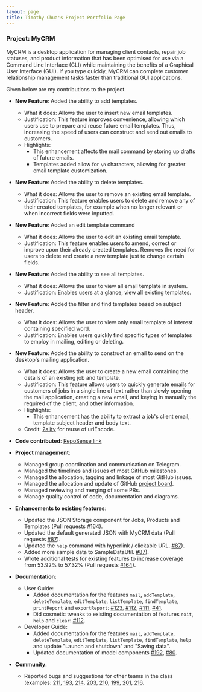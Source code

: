 ```yaml
---
layout: page
title: Timothy Chua's Project Portfolio Page
---
```


### Project: MyCRM

MyCRM is a desktop application for managing client contacts, repair job statuses, and product information that has 
been optimised for use via a Command Line Interface (CLI) while maintaining the benefits of a Graphical User 
Interface (GUI). If you type quickly, MyCRM can complete customer relationship management tasks faster than 
traditional GUI applications.  

Given below are my contributions to the project.

* **New Feature**: Added the ability to add templates.
    * What it does: Allows the user to insert new email templates.
    * Justification: This feature improves convenience, allowing which users use to prepare and reuse future email 
      templates. Thus, increasing the speed of users can construct and send out emails to customers.
    * Highlights:
      * This enhancement affects the mail command by storing up drafts of future emails.
      * Templates added allow for `\n` characters, allowing for greater email template customization.

* **New Feature**: Added the ability to delete templates.
  * What it does: Allows the user to remove an existing email template.
  * Justification: This feature enables users to delete and remove any of their created templates, for example when 
    no longer relevant or when incorrect fields were inputted.
  
* **New Feature**: Added an edit template command
  * What it does: Allows the user to edit an existing email template.
  * Justification: This feature enables users to amend, correct or improve upon their already created templates. 
    Removes the need for users to delete and create a new template just to change certain fields.

* **New Feature**: Added the ability to see all templates.
  * What it does: Allows the user to view all email template in system.
  * Justification: Enables users at a glance, view all existing templates.

* **New Feature**: Added the filter and find templates based on subject header.
  * What it does: Allows the user to view only email template of interest containing specified word.
  * Justification: Enables users quickly find specific types of templates to employ in mailing, editing or deleting.

* **New Feature**: Added the ability to construct an email to send on the desktop's mailing application.
  * What it does: Allows the user to create a new email containing the details of an existing job and template.
  * Justification: This feature allows users to quickly generate emails for customers of jobs in a single line of 
    text rather than slowly opening the mail application, creating a new email, and keying in manually the required 
    of the client, and other information.
  * Highlights:
    * This enhancement has the ability to extract a job's client email, template subject header and body text.
  * Credit: [2ality](https://2ality.com/2010/12/simple-way-of-sending-emails-in-java.html) for reuse of urlEncode.
  
* **Code contributed**: [RepoSense link](https://nus-cs2103-ay2122s1.github.io/tp-dashboard/?search=ooawagaeri&sort=groupTitle&sortWithin=title&timeframe=commit&mergegroup=&groupSelect=groupByRepos&breakdown=true&checkedFileTypes=docs~functional-code~test-code~other&since=2021-09-17&tabOpen=true&tabType=zoom&tabAuthor=ooawagaeri&tabRepo=AY2122S1-CS2103-T14-3%2Ftp%5Bmaster%5D&authorshipIsMergeGroup=false&authorshipFileTypes=docs~functional-code~test-code&authorshipIsBinaryFileTypeChecked=false&zA=ooawagaeri&zR=AY2122S1-CS2103-T14-3%2Ftp%5Bmaster%5D&zACS=220.43386537126995&zS=2021-09-17&zFS=&zU=2021-11-04&zMG=false&zFTF=commit&zFGS=groupByRepos&zFR=false&until=2021-11-04)

* **Project management**:
    * Managed group coordination and communication on Telegram.
    * Managed the timelines and issues of most GitHub milestones.
    * Managed the allocation, tagging and linkage of most GitHub issues.
    * Managed the allocation and update of GitHub [project board](https://github.com/AY2122S1-CS2103-T14-3/tp/projects/1).
    * Managed reviewing and merging of some PRs.
    * Manage quality control of code, documentation and diagrams.

* **Enhancements to existing features**:
    * Updated the JSON Storage component for Jobs, Products and Templates (Pull requests
      [#164](https://github.com/AY2122S1-CS2103-T14-3/tp/pull/164)).
    * Updated the default generated JSON with MyCRM data (Pull requests
      [#87](https://github.com/AY2122S1-CS2103-T14-3/tp/pull/87)).
    * Updated the `help` command with hyperlink / clickable URL.
      [#87](https://github.com/AY2122S1-CS2103-T14-3/tp/pull/87)).
    * Added more sample data to SampleDataUtil.
      [#87](https://github.com/AY2122S1-CS2103-T14-3/tp/pull/87)).
    * Wrote additional tests for existing features to increase coverage from 53.92% to 57.32% (Pull requests
      [#164](https://github.com/AY2122S1-CS2103-T14-3/tp/pull/164)).

* **Documentation**:
    * User Guide:
        * Added documentation for the features `mail`, `addTemplate`, `deleteTemplate`, `editTemplate`, 
          `listTemplate`, `findTemplate`, `printReport` and `exportReport`:
          [#123](https://github.com/AY2122S1-CS2103-T14-3/tp/pull/123),
          [#112](https://github.com/AY2122S1-CS2103-T14-3/tp/pull/112),
          [#111](https://github.com/AY2122S1-CS2103-T14-3/tp/pull/111),
          [#41](https://github.com/AY2122S1-CS2103-T14-3/tp/pull/41).
        * Did cosmetic tweaks to existing documentation of features `exit`, `help` and `clear`:
          [#112](https://github.com/AY2122S1-CS2103-T14-3/tp/pull/112).
    * Developer Guide:
        * Added documentation for the features `mail`, `addTemplate`, `deleteTemplate`, `editTemplate`,
          `listTemplate`, `findTemplate`, `help` and update "Launch and shutdown" and "Saving data".
        * Updated documentation of model components [#192](https://github.com/AY2122S1-CS2103-T14-3/tp/pull/192), 
          [#80](https://github.com/AY2122S1-CS2103-T14-3/tp/pull/80).

* **Community**:
    * Reported bugs and suggestions for other teams in the class (examples:
      [211](https://github.com/AY2122S1-CS2103-W14-1/tp/issues/211), [193](https://github.com/AY2122S1-CS2103-W14-1/tp/issues/193),
      [214](https://github.com/AY2122S1-CS2103-W14-1/tp/issues/214), [203](https://github.com/AY2122S1-CS2103-W14-1/tp/issues/203),
      [210](https://github.com/AY2122S1-CS2103-W14-1/tp/issues/210), [199](https://github.com/AY2122S1-CS2103-W14-1/tp/issues/199),
      [201](https://github.com/AY2122S1-CS2103-W14-1/tp/issues/201), [216](https://github.com/AY2122S1-CS2103-W14-1/tp/issues/216).
